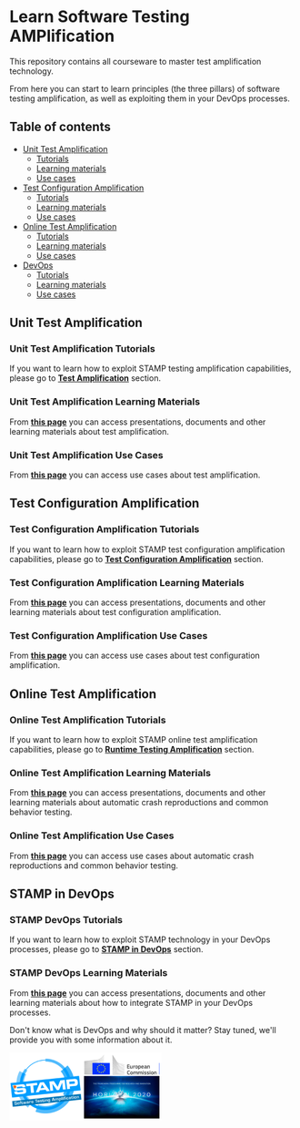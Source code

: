# Learn Software Testing AMPlification
This repository contains all courseware to master test amplification technology.

From here you can start to learn principles (the three pillars) of software testing amplification, as well as exploiting them in your DevOps processes.

## Table of contents

  - [Unit Test Amplification](#unit-test-amplification)
    - [Tutorials](#unit-test-amplification-tutorials)
    - [Learning materials](#unit-test-amplification-learning-materials)
    - [Use cases](#unit-test-amplification-use-cases)
  - [Test Configuration Amplification](#test-configuration-amplification)
    - [Tutorials](#test-configuration-amplification-tutorials)
    - [Learning materials](#test-configuration-amplification-learning-materials)
    - [Use cases](#test-configuration-amplification-use-cases)
  - [Online Test Amplification](#online-test-amplification)
    - [Tutorials](#online-test-amplification-tutorials)
    - [Learning materials](#online-test-amplification-learning-materials)
    - [Use cases](#online-test-amplification-use-cases)
  - [DevOps](#stamp-in-devops)
    - [Tutorials](#stamp-devops-tutorials)
    - [Learning materials](#stamp-devops-learning-materials)
    - [Use cases](#online-test-amplification-use-cases)


## Unit Test Amplification
### Unit Test Amplification Tutorials
If you want to learn how to exploit STAMP testing amplification capabilities, please go to
**[Test Amplification](unit-test-amplification/README.md)** section.
### Unit Test Amplification Learning Materials
From **[this page](unit-test-amplification/assets/README.md)** you can access presentations, documents and other learning materials about test amplification.
### Unit Test Amplification Use Cases
From **[this page](unit-test-amplification/use-cases/README.md)** you can access use cases about test amplification.
## Test Configuration Amplification
### Test Configuration Amplification Tutorials
If you want to learn how to exploit STAMP test configuration amplification capabilities, please go to **[Test Configuration Amplification](conf-test-amplification/README.md)** section.
### Test Configuration Amplification Learning Materials
From **[this page](conf-test-amplification/assets/README.md)** you can access presentations, documents and other learning materials about test configuration amplification.
### Test Configuration Amplification Use Cases
From **[this page](conf-test-amplification/use-cases/README.md)** you can access use cases about test configuration amplification.
## Online Test Amplification
### Online Test Amplification Tutorials
If you want to learn how to exploit STAMP online test amplification capabilities, please go to **[Runtime Testing Amplification](online-test-amplification/README.md)** section.
### Online Test Amplification Learning Materials
From **[this page](online-test-amplification/assets/README.md)** you can access presentations, documents and other learning materials about automatic crash reproductions and common behavior testing.
### Online Test Amplification Use Cases
From **[this page](online-test-amplification/use-cases/README.md)** you can access use cases about automatic crash reproductions and common behavior testing.
## STAMP in DevOps
### STAMP DevOps Tutorials
If you want to learn how to exploit STAMP technology in your DevOps processes, please go to
**[STAMP in DevOps](devops/README.md)** section.
### STAMP DevOps Learning Materials
From **[this page](devops/assets/README.md)** you can access presentations, documents and other learning materials about how to integrate STAMP in your DevOps processes.

Don't know what is DevOps and why should it matter? Stay tuned, we'll provide you with some information about it.

![STAMP - European Commission - H2020](images/logo_readme_md.png)
